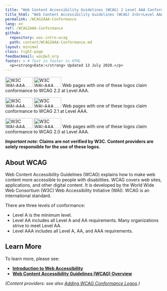 ```yaml
---
title: "Web Content Accessibility Guidelines (WCAG) 2 Level AAA Conformance"
title_html: "Web Content Accessibility Guidelines (WCAG) 2<br>Level AAA Conformance"
permalink: /WCAG2AAA-Conformance
lang: en
ref: /WCAG2AAA-Conformance
github:
  repository: wai-intro-wcag
  path: content/WCAG2AAA-Conformance.md
layout: minimal
class: tight-page
feedbackmail: wai@w3.org
footer: > # Text in footer in HTML
  <p><strong>Date:</strong> Updated 13 July 2020.</p>
---
```


  <p><img src="https://www.w3.org/WAI/WCAG22/wcag2.2AAA-blue-v.png" alt="W3C WAI-AAA WCAG 2.2" width="88" height="32"> <img src="https://www.w3.org/WAI/WCAG22/wcag2.2AAA-v.png" alt="W3C WAI-AAA WCAG 2.2" width="88" height="32"> Web pages with one of these logos claim conformance to WCAG 2.2 at Level AAA.</p>
  <p><img src="https://www.w3.org/WAI/wcag21/wcag2.1AAA-blue-v.png" alt="W3C WAI-AAA WCAG 2.1" width="88" height="32"> <img src="https://www.w3.org/WAI/wcag21/wcag2.1AAA-v.png" alt="W3C WAI-AAA WCAG 2.1" width="88" height="32"> Web pages with one of these logos claim conformance to WCAG 2.1 at Level AAA.</p>
  <p><img src="https://www.w3.org/WAI/wcag2AAA-blue.png" alt="W3C WAI-AAA WCAG 2.0" width="88" height="32"> <img src="https://www.w3.org/WAI/wcag2AAA.png" alt="W3C WAI-AAA WCAG 2.0" width="88" height="32"> Web pages with one of these logos claim conformance to WCAG 2.0 at Level AAA.</p>
  <p><strong><em>Important note:</em> Claims are not verified by W3C. Content providers are solely responsible for the use of these logos.</strong></p>
  <h2>About WCAG</h2>
  <p>Web Content Accessibility Guidelines (WCAG) explains how to make web content more accessible to people with disabilities. WCAG covers web sites, applications, and other digital content. It is developed by the World Wide Web Consortium (W3C) Web Accessibility Initiative (WAI). WCAG is an international standard.</p>
  <p>There are three levels of conformance:</p>
  <ul>
    <li>Level A is the minimum level.</li>
    <li>Level AA includes all Level A and AA requirements. Many organizations strive to meet Level AA.</li>
    <li>Level AAA includes all Level A, AA, and AAA requirements.</li>
  </ul>
  <h2>Learn More</h2>
  <p>To learn more, please see:</p>
  <ul>
    <li><strong><a href="https://www.w3.org/WAI/fundamentals/accessibility-intro/" rel="nofollow">Introduction to Web Accessibility</a></strong></li>
    <li><strong><a href="https://www.w3.org/WAI/standards-guidelines/wcag/" rel="nofollow">Web Content Accessibility Guidelines (WCAG) Overview</a></strong></li>
  </ul>
  <p><em>(Content providers: see also <a href="https://www.w3.org/WAI/standards-guidelines/wcag/conformance-logos" rel="nofollow">Adding WCAG Conformance Logos</a>.)</em></p>
 
